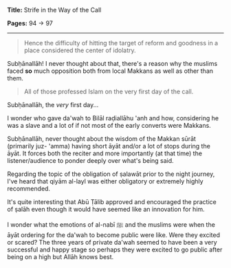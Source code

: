**Title:** Strife in the Way of the Call

**Pages:** 94 -> 97

---

> Hence the difficulty of hitting the target of reform and goodness in a place considered the center of idolatry.

Subḥānallāh! I never thought about that, there's a reason why the muslims faced **so** much opposition both from local Makkans as well as other than them.

> All of those professed Islam on the very first day of the call.

Subḥānallāh, the *very* first day...

I wonder who gave da'wah to Bilāl raḍiallāhu 'anh and how, considering he was a slave and a lot of if not most of the early converts were Makkans.

Subḥānallāh, never thought about the wisdom of the Makkan sūrāt (primarily juz- 'amma) having short āyāt and/or a lot of stops during the āyāt. It forces both the reciter and more importantly (at that time) the listener/audience to ponder deeply over what's being said.

Regarding the topic of the obligation of ṣalawāt prior to the night journey, I've heard that qiyām al-layl was either obligatory or extremely highly recommended.

It's quite interesting that Abū Ṭālib approved and encouraged the practice of ṣalāh even though it would have seemed like an innovation for him.

I wonder what the emotions of al-nabī ﷺ and the muslims were when the āyāt ordering for the da'wah to become public were like. Were they excited or scared? The three years of private da'wah seemed to have been a very successful and happy stage so perhaps they were excited to go public after being on a high but Allāh knows best.
